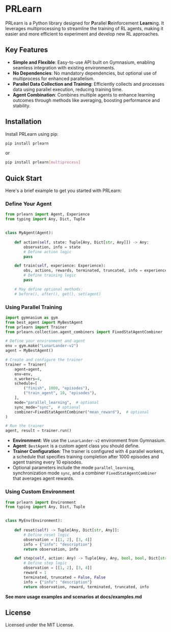 # PRLearn

PRLearn is a Python library designed for **P**arallel **R**einforcement **Learn**ing. 
It leverages multiprocessing to streamline the training of RL agents, making it easier and more efficient to experiment and develop new RL approaches.

## Key Features

- **Simple and Flexible**: Easy-to-use API built on Gymnasium, enabling seamless integration with existing environments.
- **No Dependencies**: No mandatory dependencies, but optional use of multiprocess for enhanced parallelism.
- **Parallel Data Collection and Training**: Efficiently collects and processes data using parallel execution, reducing training time.
- **Agent Combination**: Combines multiple agents to enhance learning outcomes through methods like averaging, boosting performance and stability.

## Installation

Install PRLearn using pip:

```sh
pip install prlearn
```

or 

```sh
pip install prlearn[multiprocess]
```

## Quick Start

Here's a brief example to get you started with PRLearn:

### Define Your Agent

```python
from prlearn import Agent, Experience
from typing import Any, Dict, Tuple


class MyAgent(Agent):
    
    def action(self, state: Tuple[Any, Dict[str, Any]]) -> Any:
        observation, info = state
        # Define action logic
        pass

    def train(self, experience: Experience):
        obs, actions, rewards, terminated, truncated, info = experience.get()
        # Define training logic
        pass

    # May define optional methods:
    # before(), after(), get(), set(agent)
```

### Using Parallel Training

```python
import gymnasium as gym
from best_agent import MyBestAgent
from prlearn import Trainer
from prlearn.collection.agent_combiners import FixedStatAgentCombiner

# Define your environment and agent
env = gym.make("LunarLander-v2")
agent = MyBestAgent()

# Create and configure the trainer
trainer = Trainer(
    agent=agent,
    env=env,
    n_workers=4,
    schedule=[
        ("finish", 1000, "episodes"),
        ("train_agent", 10, "episodes"),
    ],
    mode="parallel_learning",  # optional
    sync_mode="sync",  # optional
    combiner=FixedStatAgentCombiner("mean_reward"),  # optional
)

# Run the trainer
agent, result = trainer.run()
```

- **Environment**: We use the `LunarLander-v2` environment from Gymnasium.
- **Agent**: `BestAgent` is a custom agent class you should define.
- **Trainer Configuration**: The trainer is configured with 4 parallel workers, a schedule that specifies training completion after 1000 episodes and agent training every 10 episodes. 
- Optional parameters include the mode `parallel_learning`, synchronization mode `sync`, and a combiner `FixedStatAgentCombiner` that averages agent rewards.

### Using Custom Environment

```python
from prlearn import Environment
from typing import Any, Dict, Tuple


class MyEnv(Environment):
    
    def reset(self) -> Tuple[Any, Dict[str, Any]]:
        # Define reset logic
        observation = [[1, 2], [3, 4]]
        info = {"info": "description"}
        return observation, info

    def step(self, action: Any) -> Tuple[Any, Any, bool, bool, Dict[str, Any]]:
        # Define step logic
        observation = [[1, 2], [3, 4]]
        reward = 1
        terminated, truncated = False, False
        info = {"info": "description"}
        return observation, reward, terminated, truncated, info
```

**See more usage examples and scenarios at docs/examples.md**

## License

Licensed under the MIT License.
